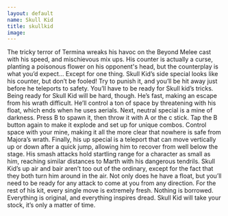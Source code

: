 ```yaml
---
layout: default
name: Skull Kid
title: skullkid
image:
---
```


The tricky terror of Termina wreaks his havoc on the Beyond Melee cast with his speed, and mischievous mix ups. His counter is actually a curse, planting a poisonous flower on his opponent's head, but the counterplay is what you’d expect... Except for one thing.
Skull Kid’s side special looks like his counter, but don’t be fooled! Try to punish it, and you’ll be hit away just before he teleports to safety. You’ll have to be ready for Skull kid’s tricks.
Being ready for Skull Kid will be hard, though. He’s fast, making an escape from his wrath difficult. He’ll control a ton of space by threatening with his float, which ends when he uses aerials.
Next, neutral special is a mine of darkness. Press B to spawn it, then throw it with A or the c stick. Tap the B button again to make it explode and set up for unique combos. Control space with your mine, making it all the more clear that nowhere is safe from Majora’s wrath.
Finally, his up special is a teleport that can move vertically up or down after a quick jump, allowing him to recover from well below the stage.
His smash attacks hold startling range for a character as small as him, reaching similar distances to Marth with his dangerous tendrils. Skull Kid’s up air and bair aren’t too out of the ordinary, except for the fact that they both turn him around in the air. Not only does he have a float, but you’ll need to be ready for any attack to come at you from any direction.
For the rest of his kit, every single move is extremely fresh. Nothing is borrowed. Everything is original, and everything inspires dread.
Skull Kid will take your stock, it’s only a matter of time.
